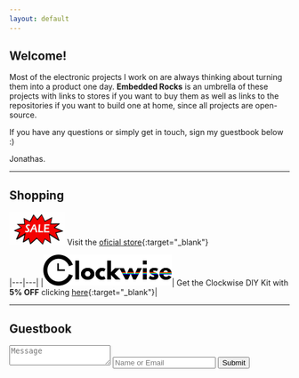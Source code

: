 ```yaml
---
layout: default
---
```



## Welcome!

Most of the electronic projects I work on are always thinking about turning them into a product one day. **Embedded Rocks** is an umbrella of these projects with links to stores if you want to buy them as well as links to the repositories if you want to build one at home, since all projects are open-source.

If you have any questions or simply get in touch, sign my guestbook below :)

Jonathas.

---

## Shopping


![90s GIF On Sale](assets/img/SALE.gif) Visit the [oficial store](https://store.embedded.rocks/){:target="_blank"}


|---|---|
|![Clockwise logo](assets/img/clockwise-logo.png)| Get the Clockwise DIY Kit with **5% OFF** clicking [here](https://0f44a3.myshopify.com/cart/46296134254874:1?storefront=true&note=origin-embeddedrocks-homepage&discount=CLOCKWISEOFF5){:target="_blank"}|







---

## Guestbook
<!--![Shopify button](assets/img/shopify.png) -->
<div class="container">
    <form action="https://usebasin.com/f/be3b2e6ed179" method="POST" enctype="multipart/form-data" id="guestbook">
        <textarea name="message" row="3" placeholder="Message" required></textarea>
        <input type="text" name="name" placeholder="Name or Email" required/>
        <input  id="dateTime" type="hidden" name="dateTime"/>
        <input type="submit"/>
    </form>
</div>
<script>
    document.getElementById('dateTime').value = new Date().toUTCString();
</script>
